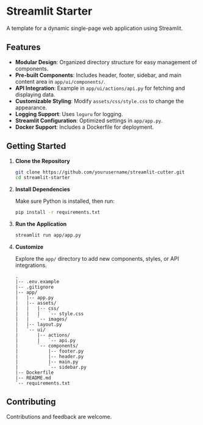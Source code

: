 # Streamlit Starter

A template for a dynamic single-page web application using Streamlit.

## Features

- **Modular Design**: Organized directory structure for easy management of components.
- **Pre-built Components**: Includes header, footer, sidebar, and main content area in `app/ui/components/`.
- **API Integration**: Example in `app/ui/actions/api.py` for fetching and displaying data.
- **Customizable Styling**: Modify `assets/css/style.css` to change the appearance.
- **Logging Support**: Uses `loguru` for logging.
- **Streamlit Configuration**: Optimized settings in `app/app.py`.
- **Docker Support**: Includes a Dockerfile for deployment.

## Getting Started

1. **Clone the Repository**

   ```sh
   git clone https://github.com/yourusername/streamlit-cutter.git
   cd streamlit-starter
   ```

2. **Install Dependencies**

   Make sure Python is installed, then run:

   ```sh
   pip install -r requirements.txt
   ```

3. **Run the Application**

   ```sh
   streamlit run app/app.py
   ```

4. **Customize**

   Explore the `app/` directory to add new components, styles, or API integrations.

   ```plaintext
   .
   |-- .env.example
   |-- .gitignore
   |-- app/
   |   |-- app.py
   |   |-- assets/
   |   |   |-- css/
   |   |   |   `-- style.css
   |   |   `-- images/
   |   |-- layout.py
   |   `-- ui/
   |       |-- actions/
   |       |   `-- api.py
   |       `-- components/
   |           |-- footer.py
   |           |-- header.py
   |           |-- main.py
   |           `-- sidebar.py
   |-- Dockerfile
   |-- README.md
   `-- requirements.txt
   ```

## Contributing

Contributions and feedback are welcome.
